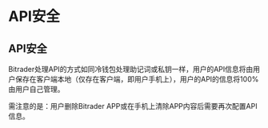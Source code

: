 # API安全

## API安全

Bitrader处理API的方式如同冷钱包处理助记词或私钥一样，用户的API信息将由用户保存在客户端本地（仅存在客户端，即用户手机上），用户的API的信息将100%由用户自己管理。

需注意的是：用户删除Bitrader APP或在手机上清除APP内容后需要再次配置API信息。

